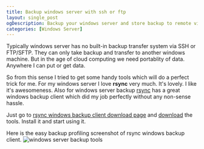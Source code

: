 ```yaml
---
title: Backup windows server with ssh or ftp
layout: single_post
ogDescription: Backup your windows server and store backup to remote via ssh or ftp connectiontivity. Complete tips of taking backup and upload on remote.
categories: [Windows Server]
---
```


Typically windows server has no built-in backup transfer system via SSH or FTP/SFTP. They can only take backup and transfer to another windows machine. But in the age of cloud computing we need portablity of data. Anywhere I can put or get data.

So from this sense I tried to get some handy tools which will do a perfect trick for me. For my windows server I love **rsync** very much. It's lovely. I like it's awesomeness. Also for windows server backup [rsync](http://www.rsync.net/) has a great windows backup client which did my job perfectly without any non-sense hassle.

Just go to [rsync windows backup client download page](http://www.rsync.net/resources/howto/windows_backup_agent.html) and [download](http://www.rsync.net/resources/binaries/backup_agent_6.65.exe) the tools. Install it and start using it.

Here is the easy backup profiling screenshot of rsync windows backup client.
![windows server backup tools](http://www.rsync.net/images/agent_wizardr.jpg)
